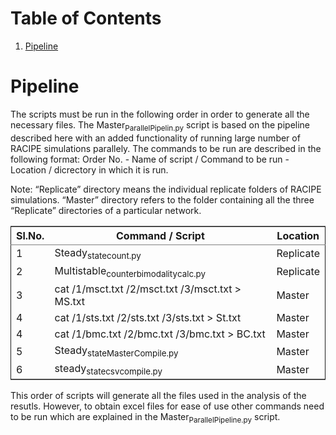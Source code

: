 
# Table of Contents

1.  [Pipeline](#orge47b0b9)



<a id="orge47b0b9"></a>

# Pipeline

The scripts must be run in the following order in order to generate all the necessary files. The Master<sub>Parallel</sub><sub>Pipelin.py</sub> script is based on the pipeline described here with an added functionality of running large number of RACIPE simulations parallely.
The commands to be run are described in the following format:
Order No. - Name of script / Command to be run - Location / dicrectory in which it is run.

Note: &ldquo;Replicate&rdquo; directory means the individual replicate folders of RACIPE simulations. &ldquo;Master&rdquo; directory refers to the folder containing all the three &ldquo;Replicate&rdquo; directories of a particular network.

<table border="2" cellspacing="0" cellpadding="6" rules="groups" frame="hsides">


<colgroup>
<col  class="org-right" />

<col  class="org-left" />

<col  class="org-left" />
</colgroup>
<thead>
<tr>
<th scope="col" class="org-right">Sl.No.</th>
<th scope="col" class="org-left">Command / Script</th>
<th scope="col" class="org-left">Location</th>
</tr>
</thead>

<tbody>
<tr>
<td class="org-right">1</td>
<td class="org-left">Steady<sub>state</sub><sub>count.py</sub></td>
<td class="org-left">Replicate</td>
</tr>


<tr>
<td class="org-right">2</td>
<td class="org-left">Multistable<sub>counter</sub><sub>bimodality</sub><sub>calc.py</sub></td>
<td class="org-left">Replicate</td>
</tr>


<tr>
<td class="org-right">3</td>
<td class="org-left">cat /1/msct.txt /2/msct.txt /3/msct.txt &gt; MS.txt</td>
<td class="org-left">Master</td>
</tr>


<tr>
<td class="org-right">4</td>
<td class="org-left">cat /1/sts.txt /2/sts.txt /3/sts.txt &gt; St.txt</td>
<td class="org-left">Master</td>
</tr>


<tr>
<td class="org-right">4</td>
<td class="org-left">cat /1/bmc.txt /2/bmc.txt /3/bmc.txt &gt; BC.txt</td>
<td class="org-left">Master</td>
</tr>


<tr>
<td class="org-right">5</td>
<td class="org-left">Steady<sub>state</sub><sub>Master</sub><sub>Compile.py</sub></td>
<td class="org-left">Master</td>
</tr>


<tr>
<td class="org-right">6</td>
<td class="org-left">steady<sub>state</sub><sub>csv</sub><sub>compile.py</sub></td>
<td class="org-left">Master</td>
</tr>
</tbody>
</table>

This order of scripts will generate all the files used in the analysis of the resutls. However, to obtain excel files for ease of use other commands need to be run which are explained in the Master<sub>Parallel</sub><sub>Pipeline.py</sub> script.

